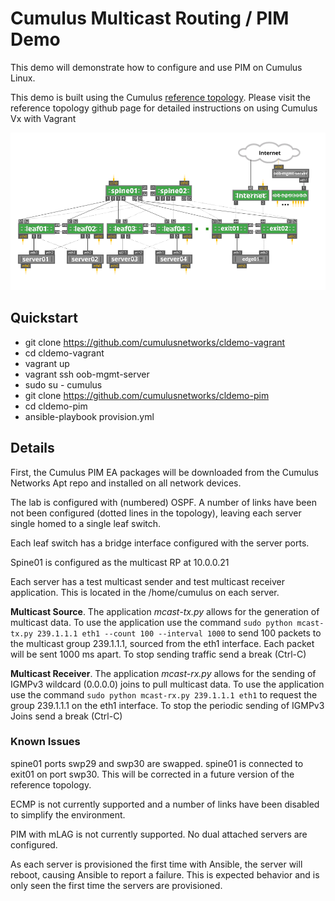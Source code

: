 Cumulus Multicast Routing / PIM Demo
================
This demo will demonstrate how to configure and use PIM on Cumulus Linux.

This demo is built using the Cumulus [reference topology](https://github.com/CumulusNetworks/cldemo-vagrant). Please visit the reference topology github page for detailed instructions on using Cumulus Vx with Vagrant

![Diagram](topology.png)

Quickstart
------------------------
* git clone https://github.com/cumulusnetworks/cldemo-vagrant
* cd cldemo-vagrant
* vagrant up
* vagrant ssh oob-mgmt-server
* sudo su - cumulus
* git clone https://github.com/cumulusnetworks/cldemo-pim
* cd cldemo-pim
* ansible-playbook provision.yml

Details
------------------------
First, the Cumulus PIM EA packages will be downloaded from the Cumulus Networks Apt repo and installed on all network devices.

The lab is configured with (numbered) OSPF. A number of links have been not been configured (dotted lines in the topology), leaving each server single homed to a single leaf switch.

Each leaf switch has a bridge interface configured with the server ports.

Spine01 is configured as the multicast RP at 10.0.0.21

Each server has a test multicast sender and test multicast receiver application. This is located in the /home/cumulus on each server.

**Multicast Source**. The application *mcast-tx.py* allows for the generation of multicast data. To use the application use the command
`sudo python mcast-tx.py 239.1.1.1 eth1 --count 100 --interval 1000`
to send 100 packets to the multicast group 239.1.1.1, sourced from the eth1 interface. Each packet will be sent 1000 ms apart.
To stop sending traffic send a break (Ctrl-C)

**Multicast Receiver**. The application *mcast-rx.py* allows for the sending of IGMPv3 wildcard (0.0.0.0) joins to pull multicast data. To use the application use the command
`sudo python mcast-rx.py 239.1.1.1 eth1`
to request the group 239.1.1.1 on the eth1 interface.
To stop the periodic sending of IGMPv3 Joins send a break (Ctrl-C)

### Known Issues
spine01 ports swp29 and swp30 are swapped.  spine01 is connected to exit01 on port swp30. This will be corrected in a future version of the reference topology.

ECMP is not currently supported and a number of links have been disabled to simplify the environment.

PIM with mLAG is not currently supported. No dual attached servers are configured.

As each server is provisioned the first time with Ansible, the server will reboot, causing Ansible to report a failure. This is expected behavior and is only seen the first time the servers are provisioned.
